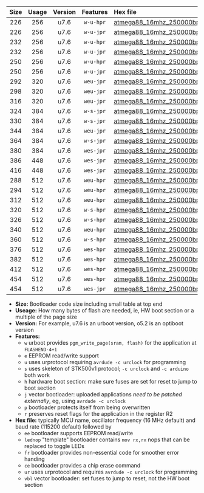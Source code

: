 |Size|Usage|Version|Features|Hex file|
|:-:|:-:|:-:|:-:|:--|
|226|256|u7.6|`w-u-hpr`|[atmega88_16mhz_250000bps_ur.hex](https://raw.githubusercontent.com/stefanrueger/urboot/main//atmega88_16mhz_250000bps_ur.hex)|
|226|256|u7.6|`w-u-jpr`|[atmega88_16mhz_250000bps_ur_vbl.hex](https://raw.githubusercontent.com/stefanrueger/urboot/main//atmega88_16mhz_250000bps_ur_vbl.hex)|
|232|256|u7.6|`w-u-hpr`|[atmega88_16mhz_250000bps_lednop_ur.hex](https://raw.githubusercontent.com/stefanrueger/urboot/main//atmega88_16mhz_250000bps_lednop_ur.hex)|
|232|256|u7.6|`w-u-jpr`|[atmega88_16mhz_250000bps_lednop_ur_vbl.hex](https://raw.githubusercontent.com/stefanrueger/urboot/main//atmega88_16mhz_250000bps_lednop_ur_vbl.hex)|
|250|256|u7.6|`w-u-hpr`|[atmega88_16mhz_250000bps_lednop_fr_ur.hex](https://raw.githubusercontent.com/stefanrueger/urboot/main//atmega88_16mhz_250000bps_lednop_fr_ur.hex)|
|250|256|u7.6|`w-u-jpr`|[atmega88_16mhz_250000bps_lednop_fr_ur_vbl.hex](https://raw.githubusercontent.com/stefanrueger/urboot/main//atmega88_16mhz_250000bps_lednop_fr_ur_vbl.hex)|
|292|320|u7.6|`weu-jpr`|[atmega88_16mhz_250000bps_ee_ur_vbl.hex](https://raw.githubusercontent.com/stefanrueger/urboot/main//atmega88_16mhz_250000bps_ee_ur_vbl.hex)|
|298|320|u7.6|`weu-jpr`|[atmega88_16mhz_250000bps_ee_lednop_ur_vbl.hex](https://raw.githubusercontent.com/stefanrueger/urboot/main//atmega88_16mhz_250000bps_ee_lednop_ur_vbl.hex)|
|316|320|u7.6|`weu-jpr`|[atmega88_16mhz_250000bps_ee_lednop_fr_ur_vbl.hex](https://raw.githubusercontent.com/stefanrueger/urboot/main//atmega88_16mhz_250000bps_ee_lednop_fr_ur_vbl.hex)|
|324|384|u7.6|`w-s-jpr`|[atmega88_16mhz_250000bps_vbl.hex](https://raw.githubusercontent.com/stefanrueger/urboot/main//atmega88_16mhz_250000bps_vbl.hex)|
|330|384|u7.6|`w-s-jpr`|[atmega88_16mhz_250000bps_lednop_vbl.hex](https://raw.githubusercontent.com/stefanrueger/urboot/main//atmega88_16mhz_250000bps_lednop_vbl.hex)|
|344|384|u7.6|`weu-jpr`|[atmega88_16mhz_250000bps_ee_lednop_fr_ce_ur_vbl.hex](https://raw.githubusercontent.com/stefanrueger/urboot/main//atmega88_16mhz_250000bps_ee_lednop_fr_ce_ur_vbl.hex)|
|364|384|u7.6|`w-s-jpr`|[atmega88_16mhz_250000bps_lednop_fr_vbl.hex](https://raw.githubusercontent.com/stefanrueger/urboot/main//atmega88_16mhz_250000bps_lednop_fr_vbl.hex)|
|380|384|u7.6|`wes-jpr`|[atmega88_16mhz_250000bps_ee_vbl.hex](https://raw.githubusercontent.com/stefanrueger/urboot/main//atmega88_16mhz_250000bps_ee_vbl.hex)|
|386|448|u7.6|`wes-jpr`|[atmega88_16mhz_250000bps_ee_lednop_vbl.hex](https://raw.githubusercontent.com/stefanrueger/urboot/main//atmega88_16mhz_250000bps_ee_lednop_vbl.hex)|
|416|448|u7.6|`wes-jpr`|[atmega88_16mhz_250000bps_ee_lednop_fr_vbl.hex](https://raw.githubusercontent.com/stefanrueger/urboot/main//atmega88_16mhz_250000bps_ee_lednop_fr_vbl.hex)|
|288|512|u7.6|`weu-hpr`|[atmega88_16mhz_250000bps_ee_ur.hex](https://raw.githubusercontent.com/stefanrueger/urboot/main//atmega88_16mhz_250000bps_ee_ur.hex)|
|294|512|u7.6|`weu-hpr`|[atmega88_16mhz_250000bps_ee_lednop_ur.hex](https://raw.githubusercontent.com/stefanrueger/urboot/main//atmega88_16mhz_250000bps_ee_lednop_ur.hex)|
|312|512|u7.6|`weu-hpr`|[atmega88_16mhz_250000bps_ee_lednop_fr_ur.hex](https://raw.githubusercontent.com/stefanrueger/urboot/main//atmega88_16mhz_250000bps_ee_lednop_fr_ur.hex)|
|320|512|u7.6|`w-s-hpr`|[atmega88_16mhz_250000bps.hex](https://raw.githubusercontent.com/stefanrueger/urboot/main//atmega88_16mhz_250000bps.hex)|
|326|512|u7.6|`w-s-hpr`|[atmega88_16mhz_250000bps_lednop.hex](https://raw.githubusercontent.com/stefanrueger/urboot/main//atmega88_16mhz_250000bps_lednop.hex)|
|340|512|u7.6|`weu-hpr`|[atmega88_16mhz_250000bps_ee_lednop_fr_ce_ur.hex](https://raw.githubusercontent.com/stefanrueger/urboot/main//atmega88_16mhz_250000bps_ee_lednop_fr_ce_ur.hex)|
|360|512|u7.6|`w-s-hpr`|[atmega88_16mhz_250000bps_lednop_fr.hex](https://raw.githubusercontent.com/stefanrueger/urboot/main//atmega88_16mhz_250000bps_lednop_fr.hex)|
|376|512|u7.6|`wes-hpr`|[atmega88_16mhz_250000bps_ee.hex](https://raw.githubusercontent.com/stefanrueger/urboot/main//atmega88_16mhz_250000bps_ee.hex)|
|382|512|u7.6|`wes-hpr`|[atmega88_16mhz_250000bps_ee_lednop.hex](https://raw.githubusercontent.com/stefanrueger/urboot/main//atmega88_16mhz_250000bps_ee_lednop.hex)|
|412|512|u7.6|`wes-hpr`|[atmega88_16mhz_250000bps_ee_lednop_fr.hex](https://raw.githubusercontent.com/stefanrueger/urboot/main//atmega88_16mhz_250000bps_ee_lednop_fr.hex)|
|454|512|u7.6|`wes-hpr`|[atmega88_16mhz_250000bps_ee_lednop_fr_ce.hex](https://raw.githubusercontent.com/stefanrueger/urboot/main//atmega88_16mhz_250000bps_ee_lednop_fr_ce.hex)|
|454|512|u7.6|`wes-jpr`|[atmega88_16mhz_250000bps_ee_lednop_fr_ce_vbl.hex](https://raw.githubusercontent.com/stefanrueger/urboot/main//atmega88_16mhz_250000bps_ee_lednop_fr_ce_vbl.hex)|

- **Size:** Bootloader code size including small table at top end
- **Useage:** How many bytes of flash are needed, ie, HW boot section or a multiple of the page size
- **Version:** For example, u7.6 is an urboot version, o5.2 is an optiboot version
- **Features:**
  + `w` urboot provides `pgm_write_page(sram, flash)` for the application at `FLASHEND-4+1`
  + `e` EEPROM read/write support
  + `u` uses urprotocol requiring `avrdude -c urclock` for programming
  + `s` uses skeleton of STK500v1 protocol; `-c urclock` and `-c arduino` both work
  + `h` hardware boot section: make sure fuses are set for reset to jump to boot section
  + `j` vector bootloader: uploaded applications *need to be patched externally*, eg, using `avrdude -c urclock`
  + `p` bootloader protects itself from being overwritten
  + `r` preserves reset flags for the application in the register R2
- **Hex file:** typically MCU name, oscillator frequency (16 MHz default) and baud rate (115200 default) followed by
  + `ee` bootloader supports EEPROM read/write
  + `lednop` "template" bootloader contains `mov rx,rx` nops that can be replaced to toggle LEDs
  + `fr` bootloader provides non-essential code for smoother error handing
  + `ce` bootloader provides a chip erase command
  + `ur` uses urprotocol and requires `avrdude -c urclock` for programming
  + `vbl` vector bootloader: set fuses to jump to reset, not the HW boot section
